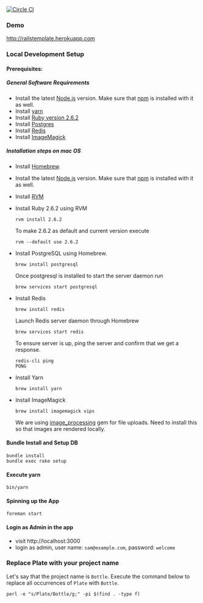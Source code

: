 [![Circle CI](https://circleci.com/gh/vipulnsward/plate.png?style=badge)](https://circleci.com/gh/vipulnsward/plate)

### Demo

http://railstemplate.herokuapp.com

### Local Development Setup

#### Prerequisites:
##### General Software Requirements
- Install the latest [Node.js](https://nodejs.org) version. Make sure that [npm](https://www.npmjs.com/) is installed with it as well.
- Install [yarn](https://yarnpkg.com/en/docs/install)
- Install [Ruby version 2.6.2](https://www.ruby-lang.org/en/news/2019/03/13/ruby-2-6-2-released/)
- Install [Postgres](https://postgresapp.com)
- Install [Redis](https://redis.io/download)
- Install [ImageMagick](https://imagemagick.org/script/download.php)

##### Installation steps on mac OS
- Install [Homebrew](https://brew.sh).
- Install the latest [Node.js](https://nodejs.org) version. Make sure that [npm](https://www.npmjs.com/) is installed with it as well.
- Install [RVM](https://rvm.io/rvm/install)
- Install Ruby 2.6.2 using RVM
  ```
  rvm install 2.6.2
  ```
  
  To make 2.6.2 as default and current version execute 
  ```
  rvm --default use 2.6.2
  ```
- Install PostgreSQL using Homebrew.
   ```
   brew install postgresql
   ``` 
   
   Once postgresql is installed to start the server daemon run
   ```
   brew services start postgresql
   ```
- Install Redis
  ```
  brew install redis
  ```
  
  Launch Redis server daemon through Homebrew
  ``` 
  brew services start redis
  ```
  
  To ensure server is up, ping the server and confirm that we get a response.
  ```
  redis-cli ping
  PONG
  ```
- Install Yarn  
  ```
  brew install yarn
  ``` 
- Install ImageMagick
  ```
  brew install imagemagick vips
  ```
  
  We are using [image_processing](https://github.com/janko/image_processing) gem for file uploads.
  Need to install this so that images are rendered locally.

#### Bundle Install and Setup DB
```
bundle install
bundle exec rake setup 
```

#### Execute yarn
```
bin/yarn
```

#### Spinning up the App
```
foreman start
```

#### Login as Admin in the app
* visit http://localhost:3000
* login as admin, user name: `sam@example.com`, password: `welcome`


### Replace Plate with your project name

Let's say that the project name is `Bottle`. Execute the command below to
replace all occurrences of `Plate` with `Bottle`.

```
perl -e "s/Plate/Bottle/g;" -pi $(find . -type f)
```
